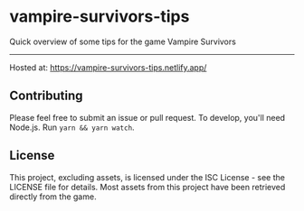 # vampire-survivors-tips
Quick overview of some tips for the game Vampire Survivors

---

Hosted at: https://vampire-survivors-tips.netlify.app/

## Contributing

Please feel free to submit an issue or pull request. To develop, you'll need Node.js. Run `yarn && yarn watch`.

## License

This project, excluding assets, is licensed under the ISC License - see the 
LICENSE file for details.
Most assets from this project have been retrieved directly from the game.

